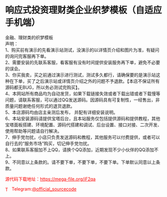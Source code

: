 # 响应式投资理财类企业织梦模板（自适应手机端）

金融、理财类的织梦模板<br>声明：<br>1、购买前有演示的先看演示站测试，没演示的以详情页介绍和图片为准，有疑问的询问完客服再下单。<br>2、需要安装的先联系客服，看客服有没有时间提供安装服务再下单，避免不必要的误会。<br>3、你买我卖，买之前通过演示进行测试，测试多久都行，请确保要的是演示站这种在下单，买了之后演示站或详情页介绍之外的问题不予退款。【本店不保证所有源码都无BUG，所以务必测试完购买】。<br>4、本网站所有商品均为自动发货，如果下载链接失效或者下载出错或者下载慢等问题，请联系客服，可以通过QQ发送源码。因源码具有可复制性，一经售出，非质量问题谢绝任何形式的退货退款。<br>5、本店源码均由店主亲测后发布， 并配有详细安装说明。<br>6、本站安装源码请提供宝塔后台，且本站服务仅包括提供源码和提供教程，其他宝塔面板搭建、环境配置、源码代搭建和调试、后台设置、接口对接、二次开发、使用帮助等问题请自行解决。<br>7、伸手党勿扰，小店只负责发送源码和教程，其他服务可以付费提供，或者可以自行去的“服务市场”购买，切记伸手党勿扰。<br>8、如果联系客服加不上QQ，请换个QQ添加，近期发现不少小伙伴的QQ添加不上。<br>9、不同意以上条款的。请不要下单，不要下单，不要下单。下单默认同意以上条款。<br>


<p style="color: red;">源代码下载地址：<a href="https://mega-file.org/iF2qa" style="color: red;">https://mega-file.org/iF2qa</a></p><p style="color: red;"><img src="https://cdn-icons-png.flaticon.com/512/2111/2111646.png" alt="Telegram Icon" style="width: 16px; vertical-align: middle; margin-right: 5px;">Telegram:<a href="https://t.me/official_sourcecode" style="color: red;">@official_sourcecode</a></p>